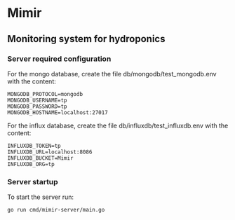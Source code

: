# Mimir
## Monitoring system for hydroponics 

### Server required configuration

For the mongo database, create the file db/mongodb/test_mongodb.env with the content:
```
MONGODB_PROTOCOL=mongodb
MONGODB_USERNAME=tp
MONGODB_PASSWORD=tp
MONGODB_HOSTNAME=localhost:27017
```

For the influx database, create the file db/influxdb/test_influxdb.env with the content:
```
INFLUXDB_TOKEN=tp
INFLUXDB_URL=localhost:8086
INFLUXDB_BUCKET=Mimir
INFLUXDB_ORG=tp
```

### Server startup

To start the server run:
```
go run cmd/mimir-server/main.go
```